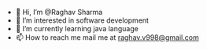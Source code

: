 - 👋 Hi, I’m @Raghav Sharma 
- 👀 I’m interested in software development
- 🌱 I’m currently learning java language
- 📫 How to reach me mail me at raghav.v998@gmail.com

<!---
Raghav7760/Raghav7760 is a ✨ special ✨ repository because its `README.md` (this file) appears on your GitHub profile.
You can click the Preview link to take a look at your changes.
--->
